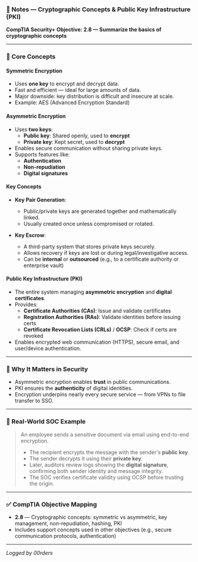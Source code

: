 ### 📘 Notes — Cryptographic Concepts & Public Key Infrastructure (PKI)  
**CompTIA Security+ Objective: 2.8 — Summarize the basics of cryptographic concepts**

---

### 🧠 Core Concepts

#### Symmetric Encryption
- Uses **one key** to encrypt and decrypt data.
- Fast and efficient — ideal for large amounts of data.
- Major downside: key distribution is difficult and insecure at scale.
- Example: AES (Advanced Encryption Standard)

#### Asymmetric Encryption
- Uses **two keys**:
  - **Public key**: Shared openly, used to **encrypt**
  - **Private key**: Kept secret, used to **decrypt**
- Enables secure communication without sharing private keys.
- Supports features like:
  - **Authentication**
  - **Non-repudiation**
  - **Digital signatures**

#### Key Concepts
- **Key Pair Generation**:
  - Public/private keys are generated together and mathematically linked.
  - Usually created once unless compromised or rotated.

- **Key Escrow**:
  - A third-party system that stores private keys securely.
  - Allows recovery if keys are lost or during legal/investigative access.
  - Can be **internal** or **outsourced** (e.g., to a certificate authority or enterprise vault)

#### Public Key Infrastructure (PKI)
- The entire system managing **asymmetric encryption** and **digital certificates**.
- Provides:
  - **Certificate Authorities (CAs)**: Issue and validate certificates
  - **Registration Authorities (RAs)**: Validate identities before issuing certs
  - **Certificate Revocation Lists (CRLs)** / **OCSP**: Check if certs are revoked
- Enables encrypted web communication (HTTPS), secure email, and user/device authentication.

---

### 🔐 Why It Matters in Security

- Asymmetric encryption enables **trust** in public communications.
- PKI ensures the **authenticity** of digital identities.
- Encryption underpins nearly every secure service — from VPNs to file transfer to SSO.

---

### 💼 Real-World SOC Example

> An employee sends a sensitive document via email using end-to-end encryption.  
> - The recipient encrypts the message with the sender's **public key**.  
> - The sender decrypts it using their **private key**.  
> - Later, auditors review logs showing the **digital signature**, confirming both sender identity and message integrity.  
> - The SOC verifies certificate validity using OCSP before trusting the origin.

---

### ✅ CompTIA Objective Mapping

- **2.8** — Cryptographic concepts: symmetric vs asymmetric, key management, non-repudiation, hashing, PKI
- Includes support concepts used in other objectives (e.g., secure communication protocols, authentication)

---

*Logged by 00rders*

